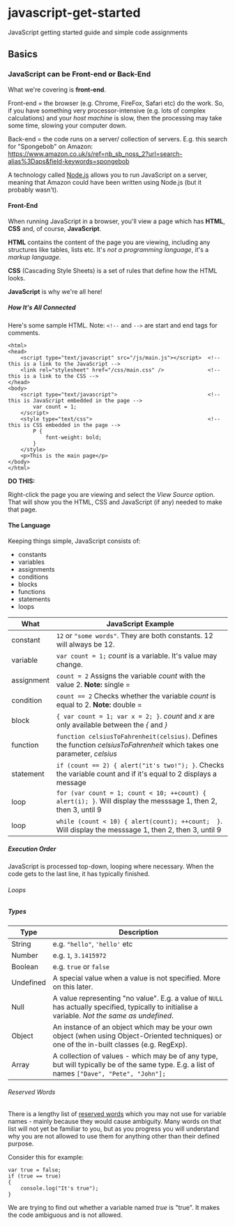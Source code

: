 # javascript-get-started
JavaScript getting started guide and simple code assignments

## Basics

### JavaScript can be Front-end or Back-End

What we're covering is **front-end**.

Front-end = the browser (e.g. Chrome, FireFox, Safari etc) do the work. So, if you have something very processor-intensive (e.g. lots of complex calculations) and your *host machine* is slow, then the processing may take some time, slowing your computer down.

Back-end = the code runs on a server/ collection of servers. 
E.g. this search for "Spongebob" on Amazon: https://www.amazon.co.uk/s/ref=nb_sb_noss_2?url=search-alias%3Daps&field-keywords=spongebob

A technology called [Node.js](https://nodejs.org/) allows you to run JavaScript on a server, meaning that Amazon could have been written using Node.js (but it probably wasn't).

#### Front-End

When running JavaScript in a browser, you'll view a page which has **HTML**, **CSS** and, of course, **JavaScript**.

**HTML** contains the content of the page you are viewing, including any structures like tables, lists etc. It's *not a programming language*, it's a *markup language*.

**CSS** (Cascading Style Sheets) is a set of rules that define how the HTML looks.

**JavaScript** is why we're all here!

##### How It's All Connected

Here's some sample HTML. Note: ```<!--``` and ```-->``` are start and end tags for comments.

    <html>
    <head>
        <script type="text/javascript" src="/js/main.js"></script>  <!-- this is a link to the JavaScript -->
        <link rel="stylesheet" href="/css/main.css" />              <!-- this is a link to the CSS -->
    </head>
    <body>
        <script type="text/javascript">                             <!-- this is JavaScript embedded in the page -->
            var count = 1;
        </script>
        <style type="text/css">                                     <!-- this is CSS embedded in the page -->
            P {
                font-weight: bold;
            }
        </style>
        <p>This is the main page</p>
    </body>
    </html>

**DO THIS:**

Right-click the page you are viewing and select the *View Source* option. That will show you the HTML, CSS and JavaScript (if any) needed to make that page.

#### The Language

Keeping things simple, JavaScript consists of:

- constants
- variables
- assignments
- conditions
- blocks
- functions
- statements
- loops
 
|What|JavaScript Example|
|---|---|
|constant|```12``` or ```"some words"```. They are both constants. 12 will always be 12.|
|variable|```var count = 1;``` *count* is a variable. It's value may change.|
|assignment|```count = 2``` Assigns the variable *count* with the value 2. **Note:** single =|
|condition|```count == 2``` Checks whether the variable *count* is equal to 2. **Note:** double =|
|block|```{ var count = 1; var x = 2; }```. *count* and *x* are only available between the *{* and *}*|
|function|```function celsiusToFahrenheit(celsius)```. Defines the function *celsiusToFahrenheit* which takes one parameter, *celsius*|
|statement|```if (count == 2) { alert("it's two!"); }```. Checks the variable count and if it's equal to 2 displays a message|
|loop|```for (var count = 1; count < 10; ++count) { alert(i); }```. Will display the messsage 1, then 2, then 3, until 9|
|loop|```while (count < 10) { alert(count); ++count;  }```. Will display the messsage 1, then 2, then 3, until 9|

##### Execution Order

JavaScript is processed top-down, looping where necessary. When the code gets to the last line, it has typically finished.

###### Loops


##### Types
|Type|Description|
|---|---|
|String|e.g. ```"hello"```, ```'hello'``` etc|
|Number|e.g. ```1```, ```3.1415972```|
|Boolean|e.g. ```true``` or ```false```|
|Undefined|A special value when a value is not specified. More on this later.|
|Null|A value representing "no value". E.g. a value of ```NULL``` has actually specified, typically to initialise a variable. *Not the same as undefined*.|
|Object|An instance of an object which may be your own object (when using Object-Oriented techniques) or one of the in-built classes (e.g. RegExp).|
|Array|A collection of values - which may be of any type, but will typically be of the same type. E.g. a list of names ```["Dave", "Pete", "John"];```|

###### Reserved Words

There is a lengthy list of [reserved words](http://www.w3schools.com/js/js_reserved.asp) which you may not use for variable names - mainly because they would cause ambiguity. Many words on that list will not yet be familiar to you, but as you progress you will understand why you are not allowed to use them for anything other than their defined purpose.

Consider this for example:

    var true = false;
    if (true == true)
    {
        console.log("It's true");
    }
    
We are trying to find out whether a variable named *true* is "true". It makes the code ambiguous and is not allowed.    
